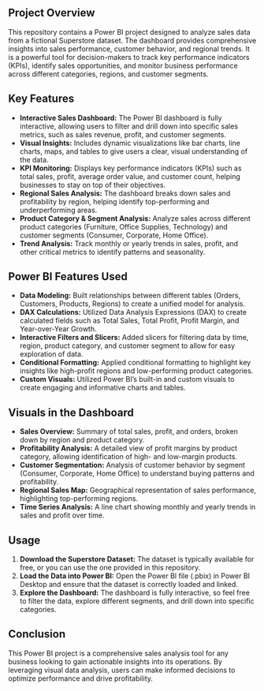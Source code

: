 ## Project Overview
This repository contains a Power BI project designed to analyze sales data from a fictional Superstore dataset. The dashboard provides comprehensive insights into sales performance, customer behavior, and regional trends. It is a powerful tool for decision-makers to track key performance indicators (KPIs), identify sales opportunities, and monitor business performance across different categories, regions, and customer segments.

## Key Features
- **Interactive Sales Dashboard:** The Power BI dashboard is fully interactive, allowing users to filter and drill down into specific sales metrics, such as sales revenue, profit, and customer segments.
- **Visual Insights:** Includes dynamic visualizations like bar charts, line charts, maps, and tables to give users a clear, visual understanding of the data.
- **KPI Monitoring:** Displays key performance indicators (KPIs) such as total sales, profit, average order value, and customer count, helping businesses to stay on top of their objectives.
- **Regional Sales Analysis:** The dashboard breaks down sales and profitability by region, helping identify top-performing and underperforming areas.
- **Product Category & Segment Analysis:** Analyze sales across different product categories (Furniture, Office Supplies, Technology) and customer segments (Consumer, Corporate, Home Office).
- **Trend Analysis:** Track monthly or yearly trends in sales, profit, and other critical metrics to identify patterns and seasonality.



## Power BI Features Used
- **Data Modeling:** Built relationships between different tables (Orders, Customers, Products, Regions) to create a unified model for analysis.
- **DAX Calculations:** Utilized Data Analysis Expressions (DAX) to create calculated fields such as Total Sales, Total Profit, Profit Margin, and Year-over-Year Growth.
- **Interactive Filters and Slicers:** Added slicers for filtering data by time, region, product category, and customer segment to allow for easy exploration of data.
- **Conditional Formatting:** Applied conditional formatting to highlight key insights like high-profit regions and low-performing product categories.
- **Custom Visuals:** Utilized Power BI’s built-in and custom visuals to create engaging and informative charts and tables.

## Visuals in the Dashboard
- **Sales Overview:** Summary of total sales, profit, and orders, broken down by region and product category.
- **Profitability Analysis:** A detailed view of profit margins by product category, allowing identification of high- and low-margin products.
- **Customer Segmentation:** Analysis of customer behavior by segment (Consumer, Corporate, Home Office) to understand buying patterns and profitability.
- **Regional Sales Map:** Geographical representation of sales performance, highlighting top-performing regions.
- **Time Series Analysis:** A line chart showing monthly and yearly trends in sales and profit over time.

## Usage
1. **Download the Superstore Dataset:** The dataset is typically available for free, or you can use the one provided in this repository.
2. **Load the Data into Power BI:** Open the Power BI file (.pbix) in Power BI Desktop and ensure that the dataset is correctly loaded and linked.
3. **Explore the Dashboard:** The dashboard is fully interactive, so feel free to filter the data, explore different segments, and drill down into specific categories.



## Conclusion
This Power BI project is a comprehensive sales analysis tool for any business looking to gain actionable insights into its operations. 
By leveraging visual data analysis, users can make informed decisions to optimize performance and drive profitability.
